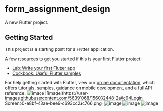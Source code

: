 # form_assignment_design

A new Flutter project.

## Getting Started

This project is a starting point for a Flutter application.

A few resources to get you started if this is your first Flutter project:

- [Lab: Write your first Flutter app](https://flutter.dev/docs/get-started/codelab)
- [Cookbook: Useful Flutter samples](https://flutter.dev/docs/cookbook)

For help getting started with Flutter, view our
[online documentation](https://flutter.dev/docs), which offers tutorials,
samples, guidance on mobile development, and a full API reference.
![image](https://user-images.githubusercontent.com/56391068/156032369-1f0133db-2a15-45df-a588-479260da4614.png)
![image](https://user-images.githubusercontent.com/56391068/156032448-2a0c94Login Screenb0-e8bf-43ae-bee9-c693cc2ac766.png)
![image](https://user-images.githubusercontent.com/56391068/156032485-4f3fc292-e073-4ea9-b2f9-f8467207e49d.png)
![image](https://user-images.githubusercontent.com/56391068/156032514-7a2f769a-d423-41d2-bda5-9ca1a4dfe845.png)
![image](https://user-images.githubusercontent.com/56391068/156032556-b288a27d-fb4b-4f05-a466-3bd65a1e8acf.png)
